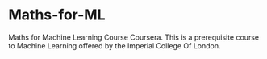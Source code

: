# Maths-for-ML

Maths for Machine Learning Course Coursera. This is a prerequisite course to Machine Learning offered by the Imperial College Of London.
